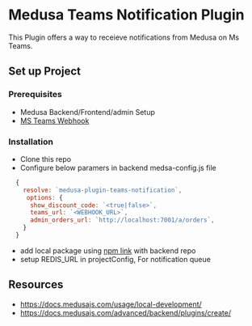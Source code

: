 # Medusa Teams Notification Plugin

This Plugin offers a way to receieve notifications from Medusa on Ms Teams.



## Set up Project

### Prerequisites
- Medusa Backend/Frontend/admin Setup
- [MS Teams Webhook](https://www.youtube.com/watch?v=amvh4rzTCS0)


### Installation
- Clone this repo
- Configure below paramers in backend medsa-config.js file
```js
  {
    resolve: `medusa-plugin-teams-notification`,
     options: {
	  show_discount_code: `<true|false>`,
      teams_url: `<WEBHOOK_URL>`,
      admin_orders_url: `http://localhost:7001/a/orders`,
    }
  }

```
- add local package using [npm link](https://docs.medusajs.com/advanced/backend/plugins/create/#test-your-plugin) with backend repo
- setup REDIS_URL in projectConfig, For notification queue

## Resources
- https://docs.medusajs.com/usage/local-development/
- https://docs.medusajs.com/advanced/backend/plugins/create/
